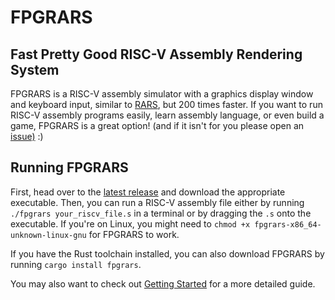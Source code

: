 # FPGRARS
## Fast Pretty Good RISC-V Assembly Rendering System

FPGRARS is a RISC-V assembly simulator with a graphics display window and keyboard input, similar to [RARS](https://github.com/TheThirdOne/rars), but 200 times faster. If you want to run RISC-V assembly programs easily, learn assembly language, or even build a game, FPGRARS is a great option! (and if it isn't for you please open an [issue)](https://github.com/LeoRiether/FPGRARS/issues) :) 

## Running FPGRARS
First, head over to the [latest release](https://github.com/LeoRiether/FPGRARS/releases/latest) and download the appropriate executable. Then, you can run a RISC-V assembly file either by running `./fpgrars your_riscv_file.s` in a terminal or by dragging the `.s` onto the executable. If you're on Linux, you might need to `chmod +x fpgrars-x86_64-unknown-linux-gnu` for FPGRARS to work.

If you have the Rust toolchain installed, you can also download FPGRARS by running `cargo install fpgrars`.

You may also want to check out [Getting Started](https://leoriether.github.io/FPGRARS/getting-started/) for a more detailed guide.
